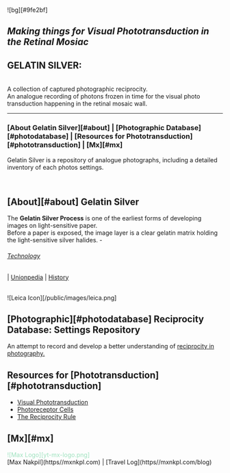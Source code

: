 ![bg][#9fe2bf]

*Making things for Visual Phototransduction in the Retinal Mosiac*
---
## GELATIN SILVER:
<br>
A collection of captured photographic reciprocity.
<br>
An analogue recording of photons frozen in time for the visual photo transduction happening in the retinal mosaic wall.

<br>

---

### [About Gelatin Silver][#about] | [Photographic Database][#photodatabase] | [Resources for Phototransduction][#phototransduction] | [Mx][#mx]

Gelatin Silver is a repository of analogue photographs, including a detailed inventory of each photos settings.

<br>


## [About][#about] Gelatin Silver
The **Gelatin Silver Process** is one of the earliest forms of developing images on light-sensitive paper.<br>
Before a paper is exposed, the image layer is a clear gelatin matrix holding the light-sensitive silver halides. - <br>
###### [Technology](https://en.wikipedia.org/wiki/Gelatin_silver_process#Technology)
|
[Unionpedia](https://en.unionpedia.org/Gelatin_silver_process) | [History](https://smarthistory.org/the-gelatin-silver-process-10-of-12/)

<br>
![Leica Icon][/public/images/leica.png]


## [Photographic][#photodatabase] Reciprocity Database: Settings Repository
An attempt to record and develop a better understanding of [reciprocity in photography.](https://www.picturecorrect.com/tips/understanding-reciprocity-in-photography/)
<br>





## Resources for [Phototransduction][#phototransduction]
* [Visual Phototransduction](https://reactome.org/content/detail/R-HSA-2187338)
* [Photoreceptor Cells](https://en.wikipedia.org/wiki/Photoreceptor_cell)
* [The Reciprocity Rule](https://www.apogeephoto.com/the-reciprocity-rule-in-photography/)



## [Mx][#mx]
<span style="color:#9fe2bf">
![Max Logo][yt-mx-logo.png]
</span>
<br>
[Max Nakpil](https//mxnkpl.com) | [Travel Log](https//mxnkpl.com/blog)
